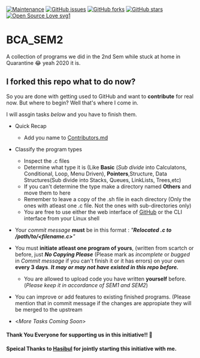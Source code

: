 [![Maintenance](https://img.shields.io/badge/Maintained%3F-yes-green.svg)](https://github.com/snehashis365/BCA_SEM2/graphs/commit-activity)
[![GitHub issues](https://img.shields.io/github/issues/snehashis365/BCA_SEM2)](https://github.com/snehashis365/BCA_SEM2/issues)
[![GitHub forks](https://img.shields.io/github/forks/snehashis365/BCA_SEM2?style=social)](https://github.com/snehashis365/BCA_SEM2/network) 
[![GitHub stars](https://img.shields.io/github/stars/snehashis365/BCA_SEM2?style=social)](https://github.com/snehashis365/BCA_SEM2/stargazers) 
[![Open Source Love svg1](https://badges.frapsoft.com/os/v1/open-source.svg?v=103)](https://github.com/ellerbrock/open-source-badges/)
# BCA_SEM2
A  collection of programs we did in the 2nd Sem while stuck at home in Quarantine :joy: yeah 2020 it is.

## I forked this repo what to do now?
So you are done with getting used to GitHub and want to **contribute** for real now. But where to begin? Well that's where I come in.

I will assgin tasks *below* and you have to finish them.

- Quick Recap
  - Add you name to [Contributors.md](Contributors.md)
- Classify the program types
  - Inspect the .c files
  - Determine what type it is (Like **Basic** (*Sub divide* into Calculatons, Conditional, Loop, Menu Driven), **Pointers**,Structure, Data Structures(Sub divide into Stacks, Queues, LinkLists, Trees,etc)
  - If you can't determine the type make a directory named **Others** and move them to here 
  - Remember to leave a copy of the .sh file in each directory (Only the ones with atleast one .c file. Not the ones with sub-directories only)
  - You are free to use either the web interface of [GitHub](https://github.com) or the CLI interface from your Linux shell
 - Your *commit message* **must** be in this format : _"**Relocated <filename>.c to /path/to/<filename.c>**"_

- You must **initiate atleast one program of yours**, (written from scartch or before, just _**No Copying Please**_ (Please mark as *incomplete* or *bugged* in *Commit message* if you can't finish it or it has errors) on your own **every 3 days**. _**It may or may not have existed in this repo before.**_
  - You are allowed to upload code you have written **yourself** before. (*Please keep it in accordance of SEM1 and SEM2*)
- You can improve or add features to existing finished programs. (Please mention that in commit message if the changes are appropiate they will be merged to the upstream
- <*More Tasks Coming Soon*>


#### Thank You Everyone for supporting us in this initiative!! :sparkling_heart:

#### Speical Thanks to [Hasibul](https://github.com/starhasibul) for jointly starting this initiative with me.
